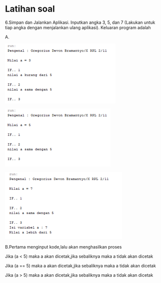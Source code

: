 # Latihan soal

6.Simpan dan Jalankan Aplikasi. Inputkan angka 3, 5, dan 7 (Lakukan untuk tiap angka dengan menjalankan ulang aplikasi). Keluaran program adalah

A.

![Alt Text](https://github.com/NextDvn/CobaPercabangan/blob/master/Capture.PNG)

![Alt Text](https://github.com/NextDvn/CobaPercabangan/blob/master/Capture2.PNG)

![Alt Text](https://github.com/NextDvn/CobaPercabangan/blob/master/Capture3.PNG)

B.Pertama menginput kode,lalu akan menghasilkan proses
  
  Jika (a < 5) maka a akan dicetak,jika sebaliknya maka a tidak akan dicetak
  
  Jika (a == 5) maka a akan dicetak,jika sebaliknya maka a tidak akan dicetak
  
  Jika (a > 5) maka a akan dicetak,jika sebaliknya maka a tidak akan dicetak
